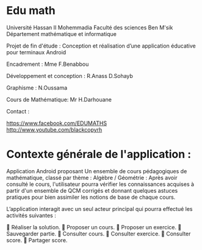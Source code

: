 Edu math
============================
Université Hassan II Mohemmadia 
Faculté des sciences Ben M'sik
Département mathématique et informatique

Projet de fin d'étude : Conception et réalisation d’une application éducative pour terminaux Android

Encadrement : 
Mme F.Benabbou

Développement et conception :
R.Anass
D.Sohayb

Graphisme :
N.Oussama

Cours de Mathématique:
Mr H.Darhouane

Contact :

https://www.facebook.com/EDUMATHS
http://www.youtube.com/blackcopyrh

Contexte générale de l'application :
============================

Application Android proposant Un ensemble de cours pédagogiques de mathématique, classé par thème : Algèbre / Géométrie 
: Après avoir consulté le cours, l'utilisateur pourra vérifier les connaissances acquises à partir d'un ensemble de QCM
corrigés et donnant quelques astuces pratiques pour bien assimiler les notions de base de chaque cours.

L’application interagit avec un seul acteur principal qui pourra effectué les activités suivantes :
     
	Réaliser la solution.
	Proposer un cours.
	Proposer un exercice.
	Sauvegarder partie.
	Consulter cours.
	Consulter exercice.
	Consulter score.
	Partager score.
